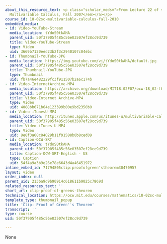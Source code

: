 ```yaml
---
about_this_resource_text: <p class="scholar_medsm">From Lecture 22 of <a href="http://ocw.mit.edu/courses/mathematics/18-02-multivariable-calculus-fall-2007/video-lectures/"><em>18.02
  Multivariable Calculus, Fall 2007</em></a></p>
course_id: 18-02sc-multivariable-calculus-fall-2010
embedded_media:
- id: Video-YouTube-Stream
  media_location: tYdoS0tkAHA
  parent_uid: 50f37905f485c56e03507ef28cc9d739
  title: Video-YouTube-Stream
  type: Video
  uid: 3669b7120eed23b2f3c2940107c04ebc
- id: Thumbnail-YouTube-JPG
  media_location: https://img.youtube.com/vi/tYdoS0tkAHA/default.jpg
  parent_uid: 50f37905f485c56e03507ef28cc9d739
  title: Thumbnail-YouTube-JPG
  type: Thumbnail
  uid: fb7a46e482229fc3f911507b2a6c174b
- id: Video-InternetArchive-MP4
  media_location: https://archive.org/download/MIT18.02F07/ocw-18_02-f07-lec22_300k.mp4
  parent_uid: 50f37905f485c56e03507ef28cc9d739
  title: Video-Internet Archive-MP4
  type: Video
  uid: 4088bb671b64e123399b00e9bd2350b0
- id: Video-iTunesU-MP4
  media_location: http://itunes.apple.com/us/itunes-u/multivariable-calculus-spring/id354869122
  parent_uid: 50f37905f485c56e03507ef28cc9d739
  title: Video-iTunes U-MP4
  type: Video
  uid: 9e8f3a68c84029b11f91588b0b8ced09
- id: Caption-OCW-SRT
  media_location: tYdoS0tkAHA
  parent_uid: 50f37905f485c56e03507ef28cc9d739
  title: Caption-OCW-SRT-English - US
  type: Caption
  uid: 54f4a9a3b9e26e78e6643d4a46451972
inline_embed_id: 71794805clip:proofofgreen'stheorem30470957
layout: video
order_index: null
parent_uid: 213ba9d9b90914c618611b9025c7869d
related_resources_text: ''
short_url: clip-proof-of-greens-theorem
technical_location: https://ocw.mit.edu/courses/mathematics/18-02sc-multivariable-calculus-fall-2010/3.-double-integrals-and-line-integrals-in-the-plane/part-c-greens-theorem/session-67-proof-of-greens-theorem/clip-proof-of-greens-theorem
template_type: thumbnail_popup
title: 'Clip: Proof of Green''s Theorem'
transcript: ''
type: course
uid: 50f37905f485c56e03507ef28cc9d739

---
```

None
